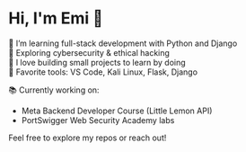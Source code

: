 # Hi, I'm Emi 👋

🐍 I’m learning full-stack development with Python and Django  
🔐 Exploring cybersecurity & ethical hacking  
🧠 I love building small projects to learn by doing  
💬 Favorite tools: VS Code, Kali Linux, Flask, Django

📚 Currently working on:
- Meta Backend Developer Course (Little Lemon API)
- PortSwigger Web Security Academy labs

Feel free to explore my repos or reach out!

<!--
**emi-8/emi-8** is a ✨ _special_ ✨ repository because its `README.md` (this file) appears on your GitHub profile.

Here are some ideas to get you started:

- 🔭 I’m currently working on ...
- 🌱 I’m currently learning ...
- 👯 I’m looking to collaborate on ...
- 🤔 I’m looking for help with ...
- 💬 Ask me about ...
- 📫 How to reach me: ...
- 😄 Pronouns: ...
- ⚡ Fun fact: ...
-->
